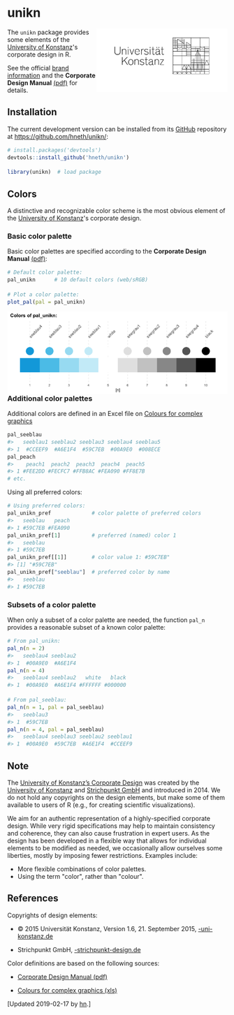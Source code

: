 
<!-- README.md is generated from README.Rmd. Please edit THIS (Rmd) file. -->
unikn
=====

<!-- uni.kn logo and link: -->
<!-- ![](./inst/pix/logo.svg) -->
<a href="https://www.uni.kn/"> <img src = "./inst/pix/logo_min.png" alt = "uni.kn" width = "300px" align = "right" style = "width: 300px; float: right; border:30;"/> </a>

The `unikn` package provides some elements of the [University of Konstanz](https://www.uni-konstanz.de/)'s corporate design in R.

See the official [brand information](https://www.uni-konstanz.de/en/university/news-and-media/create-online-and-print-media/corporate-design/) and the **Corporate Design Manual** [(pdf)](https://www.uni-konstanz.de/typo3temp/secure_downloads/57014/0/0143c03b80bd1fa99843c8f8686f806305928078/UKN_CD_Manual_150921.pdf) for details.

Installation
------------

The current development version can be installed from its [GitHub](https://github.com) repository at <https://github.com/hneth/unikn/>:

``` r
# install.packages('devtools')
devtools::install_github('hneth/unikn')

library(unikn)  # load package
```

Colors
------

A distinctive and recognizable color scheme is the most obvious element of the [University of Konstanz](https://www.uni-konstanz.de/)'s corporate design.

### Basic color palette

Basic color palettes are specified according to the **Corporate Design Manual** [(pdf)](https://www.uni-konstanz.de/typo3temp/secure_downloads/57014/0/0143c03b80bd1fa99843c8f8686f806305928078/UKN_CD_Manual_150921.pdf):

``` r
# Default color palette:
pal_unikn      # 10 default colors (web/sRGB)

# Plot a color palette:
plot_pal(pal = pal_unikn)
```

<img src = "./inst/pix/pal_unikn.png" width = "800px" align = "left" alt = "pal_unikn" style = "width: 800px; border:10;"/>

### Additional color palettes

Additional colors are defined in an Excel file on [Colours for complex graphics](https://www.uni-konstanz.de/en/university/news-and-media/create-online-and-print-media/corporate-design/colours-for-complex-graphics/)

``` r
pal_seeblau
#>   seeblau1 seeblau2 seeblau3 seeblau4 seeblau5
#> 1  #CCEEF9  #A6E1F4  #59C7EB  #00A9E0  #008ECE
pal_peach
#>    peach1  peach2  peach3  peach4  peach5
#> 1 #FEE2DD #FECFC7 #FFB8AC #FEA090 #FF8E7B
# etc.
```

Using all preferred colors:

``` r
# Using preferred colors:
pal_unikn_pref             # color palette of preferred colors
#>   seeblau   peach
#> 1 #59C7EB #FEA090
pal_unikn_pref[1]          # preferred (named) color 1
#>   seeblau
#> 1 #59C7EB
pal_unikn_pref[[1]]        # color value 1: #59C7EB"
#> [1] "#59C7EB"
pal_unikn_pref["seeblau"]  # preferred color by name
#>   seeblau
#> 1 #59C7EB
```

### Subsets of a color palette

When only a subset of a color palette are needed, the function `pal_n` provides a reasonable subset of a known color palette:

``` r
# From pal_unikn:
pal_n(n = 2)
#>   seeblau4 seeblau2
#> 1  #00A9E0  #A6E1F4
pal_n(n = 4)
#>   seeblau4 seeblau2   white   black
#> 1  #00A9E0  #A6E1F4 #FFFFFF #000000

# From pal_seeblau:
pal_n(n = 1, pal = pal_seeblau)
#>   seeblau3
#> 1  #59C7EB
pal_n(n = 4, pal = pal_seeblau)
#>   seeblau4 seeblau3 seeblau2 seeblau1
#> 1  #00A9E0  #59C7EB  #A6E1F4  #CCEEF9
```

Note
----

The [University of Konstanz’s Corporate Design](https://www.uni-konstanz.de/en/university/news-and-media/create-online-and-print-media/corporate-design/the-university-of-konstanzs-corporate-design/) was created by the [University of Konstanz](http://www.uni-konstanz.de) and [Strichpunkt GmbH](https://www.strichpunkt-design.de/) and introduced in 2014. We do not hold any copyrights on the design elements, but make some of them available to users of R (e.g., for creating scientific visualizations).

We aim for an authentic representation of a highly-specified corporate design. While very rigid specifications may help to maintain consistency and coherence, they can also cause frustration in expert users. As the design has been developed in a flexible way that allows for individual elements to be modified as needed, we occasionally allow ourselves some liberties, mostly by imposing fewer restrictions. Examples include:

-   More flexible combinations of color palettes.
-   Using the term "color", rather than "colour".

References
----------

Copyrights of design elements:

-   © 2015 Universität Konstanz, Version 1.6, 21. September 2015, [-uni-konstanz.de](https://www.uni-konstanz.de)

-   Strichpunkt GmbH, [-strichpunkt-design.de](https://www.strichpunkt-design.de/)

Color definitions are based on the following sources:

-   [Corporate Design Manual (pdf)](https://www.uni-konstanz.de/typo3temp/secure_downloads/57014/0/0143c03b80bd1fa99843c8f8686f806305928078/UKN_CD_Manual_150921.pdf)

-   [Colours for complex graphics (xls)](https://www.uni-konstanz.de/en/university/news-and-media/create-online-and-print-media/corporate-design/colours-for-complex-graphics/)

<!-- Update: -->
\[Updated 2019-02-17 by [hn](https://neth.de).\]

<!-- eof. -->
